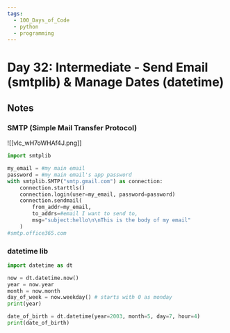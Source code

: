 ```yaml
---
tags:
  - 100_Days_of_Code
  - python
  - programming
---
```

# Day 32: Intermediate - Send Email (smtplib) & Manage Dates (datetime)

## Notes

### SMTP (Simple Mail Transfer Protocol)

![[vlc_wH7oWHAf4J.png]]

```python
import smtplib

my_email = #my main email
password = #my main email's app password
with smtplib.SMTP("smtp.gmail.com") as connection:
    connection.starttls()
    connection.login(user=my_email, password=password)
    connection.sendmail(
        from_addr=my_email, 
        to_addrs=#email I want to send to,
        msg="subject:hello\n\nThis is the body of my email"
    )
#smtp.office365.com
```

### datetime lib

```python
import datetime as dt

now = dt.datetime.now()
year = now.year
month = now.month
day_of_week = now.weekday() # starts with 0 as monday
print(year)

date_of_birth = dt.datetime(year=2003, month=5, day=7, hour=4)
print(date_of_birth)
```

